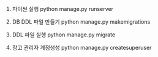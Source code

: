 1. 파이썬 실행
   python manage.py runserver

2. DB DDL 파일 만들기 
python manage.py makemigrations

3. DDL 파일 실행
python manage.py migrate

4. 장고 관리자 계정생성
   python manage.py createsuperuser